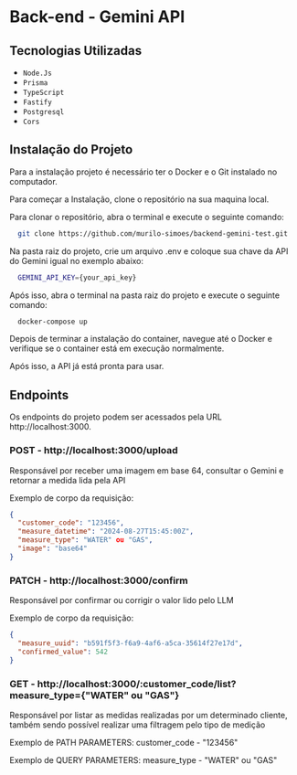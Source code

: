 # Back-end - Gemini API

## Tecnologias Utilizadas

  - `Node.Js`
  - `Prisma`
  - `TypeScript`
  - `Fastify`
  - `Postgresql`
  - `Cors`

## Instalação do Projeto

Para a instalação projeto é necessário ter o Docker e o Git instalado no computador.

Para começar a Instalação, clone o repositório na sua maquina local.

Para clonar o repositório, abra o terminal e execute o seguinte comando:

```bash
  git clone https://github.com/murilo-simoes/backend-gemini-test.git
```

Na pasta raiz do projeto, crie um arquivo .env e coloque sua chave da API do Gemini igual no exemplo abaixo:

```bash
  GEMINI_API_KEY={your_api_key}
```

Após isso, abra o terminal na pasta raiz do projeto e execute o seguinte comando:

```bash
  docker-compose up
```

Depois de terminar a instalação do container, navegue até o Docker e verifique se o container está em execução normalmente.

Após isso, a API já está pronta para usar.

## Endpoints

Os endpoints do projeto podem ser acessados pela URL http://localhost:3000.

### POST - http://localhost:3000/upload

Responsável por receber uma imagem em base 64, consultar o Gemini e retornar a
medida lida pela API

Exemplo de corpo da requisição:
```json
{
  "customer_code": "123456",
  "measure_datetime": "2024-08-27T15:45:00Z",
  "measure_type": "WATER" ou "GAS",
  "image": "base64"
}
```

### PATCH - http://localhost:3000/confirm

Responsável por confirmar ou corrigir o valor lido pelo LLM

Exemplo de corpo da requisição:
```json
{
  "measure_uuid": "b591f5f3-f6a9-4af6-a5ca-35614f27e17d",
  "confirmed_value": 542
}
```

### GET - http://localhost:3000/:customer_code/list?measure_type={"WATER" ou "GAS"}

Responsável por listar as medidas realizadas por um determinado cliente, também sendo possível realizar uma filtragem pelo tipo de medição

Exemplo de PATH PARAMETERS:
  customer_code - "123456"

Exemplo de QUERY PARAMETERS:
  measure_type - "WATER" ou "GAS"

